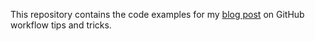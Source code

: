 This repository contains the code examples for my [blog post](https://nimasarang.com/blog/2025-08-07-github-workflow-tips/) on GitHub workflow tips and tricks.